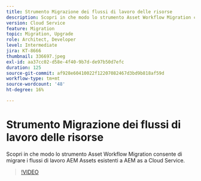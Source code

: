 ```yaml
---
title: Strumento Migrazione dei flussi di lavoro delle risorse
description: Scopri in che modo lo strumento Asset Workflow Migration consente di migrare i flussi di lavoro AEM Assets esistenti a AEM as a Cloud Service.
version: Cloud Service
feature: Migration
topic: Migration, Upgrade
role: Architect, Developer
level: Intermediate
jira: KT-8666
thumbnail: 336697.jpeg
exl-id: aa37cc02-d58e-4f40-9b7d-de97b50d7efc
duration: 125
source-git-commit: af928e60410022f12207082467d3bd9b818af59d
workflow-type: tm+mt
source-wordcount: '48'
ht-degree: 16%

---
```


# Strumento Migrazione dei flussi di lavoro delle risorse

Scopri in che modo lo strumento Asset Workflow Migration consente di migrare i flussi di lavoro AEM Assets esistenti a AEM as a Cloud Service.

>[!VIDEO](https://video.tv.adobe.com/v/336697?quality=12&learn=on)
